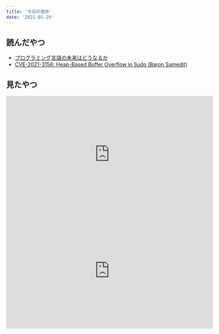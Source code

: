 ```yaml
---
title: '今日の進捗'
date: '2021-01-29'
---
```


## 読んだやつ

- [プログラミング言語の未来はどうなるか](https://keens.github.io/blog/2021/01/04/future_of_proguramming_languages/)
- [CVE-2021-3156: Heap-Based Buffer Overflow in Sudo (Baron Samedit)](https://blog.qualys.com/vulnerabilities-research/2021/01/26/cve-2021-3156-heap-based-buffer-overflow-in-sudo-baron-samedit)

## 見たやつ

<iframe width="560" height="315" src="https://www.youtube.com/embed/1SfqgsvvKGU" frameborder="0" allow="accelerometer; autoplay; clipboard-write; encrypted-media; gyroscope; picture-in-picture" allowfullscreen></iframe>

<iframe width="560" height="315" src="https://www.youtube.com/embed/PCU8QWXykCc" frameborder="0" allow="accelerometer; autoplay; clipboard-write; encrypted-media; gyroscope; picture-in-picture" allowfullscreen></iframe>

